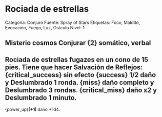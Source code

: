 # Rociada de estrellas

Categoría: Conjuro
Fuente: Spray of Stars
Etiquetas: Foco, Maldito, Evocación, Fuego, Luz, Oráculo
Nivel: 1

__Misterio__ cosmos
__Conjurar__ {2} somático, verbal
---
Rociada de estrellas fugazes en un cono de 15 pies. Tiene que hacer Salvación de Reflejos:
{critical_success} sin efecto
{success} 1/2 daño y **Deslumbrado** 1 ronda.
{miss} daño completo y **Deslumbrado** 3 rondas.
{critical_miss}  daño x2 y **Deslumbrado** 1 minuto.
---
{power_up}__(+1)__ daño +1d4.